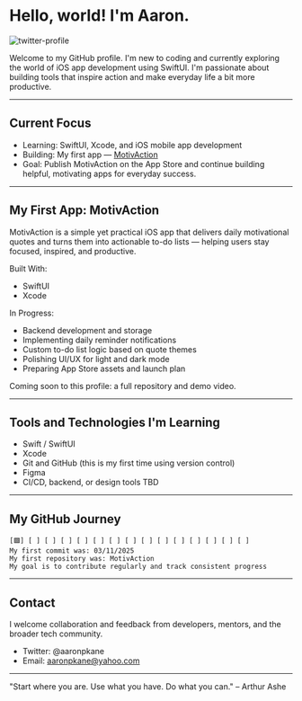 # Hello, world! I'm Aaron.
![twitter-profile](https://github.com/user-attachments/assets/2e621e50-3fd5-4be8-a78a-9bc453b59255)


Welcome to my GitHub profile. I'm new to coding and currently exploring the world of iOS app development using SwiftUI. I'm passionate about building tools that inspire action and make everyday life a bit more productive.

---

## Current Focus

* Learning: SwiftUI, Xcode, and iOS mobile app development
* Building: My first app — [MotivAction](#)
* Goal: Publish MotivAction on the App Store and continue building helpful, motivating apps for everyday success.

---

## My First App: MotivAction

MotivAction is a simple yet practical iOS app that delivers daily motivational quotes and turns them into actionable to-do lists — helping users stay focused, inspired, and productive.

Built With:

* SwiftUI
* Xcode

In Progress:

* Backend development and storage
* Implementing daily reminder notifications
* Custom to-do list logic based on quote themes
* Polishing UI/UX for light and dark mode
* Preparing App Store assets and launch plan

Coming soon to this profile: a full repository and demo video.

---

## Tools and Technologies I'm Learning

* Swift / SwiftUI
* Xcode
* Git and GitHub (this is my first time using version control)
* Figma
* CI/CD, backend, or design tools TBD

---

## My GitHub Journey

```text
[🟩] [ ] [ ] [ ] [ ] [ ] [ ] [ ] [ ] [ ] [ ] [ ] [ ] [ ] [ ]
My first commit was: 03/11/2025
My first repository was: MotivAction
My goal is to contribute regularly and track consistent progress
```

---

## Contact

I welcome collaboration and feedback from developers, mentors, and the broader tech community.

* Twitter: @aaronpkane
* Email: aaronpkane@yahoo.com

---

"Start where you are. Use what you have. Do what you can."
– Arthur Ashe
